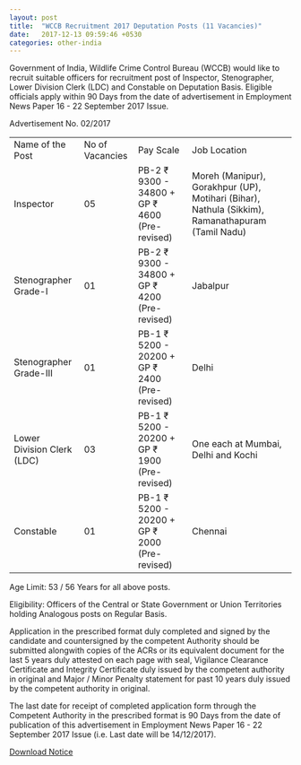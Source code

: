 ```yaml
---
layout: post
title:  "WCCB Recruitment 2017 Deputation Posts (11 Vacancies)"
date:   2017-12-13 09:59:46 +0530
categories: other-india
---
```


Government of India, Wildlife Crime Control Bureau (WCCB) would like to recruit suitable officers for recruitment post of Inspector, Stenographer, Lower Division Clerk (LDC) and Constable on Deputation Basis. Eligible officials apply within 90 Days from the date of advertisement in Employment News Paper 16 - 22 September 2017 Issue.

Advertisement No. 02/2017


<div class="table-responsive">
  <table class="table table-bordered">
    <tr>
      <td>Name of the Post</td>
      <td>No of Vacancies</td>   
      <td>Pay Scale</td>
      <td>Job Location</td>
    </tr> 
    <tr>
      <td>Inspector</td>
      <td>05</td>   
      <td>PB-2 ₹ 9300 - 34800 + GP ₹ 4600 (Pre-revised)</td>
      <td>Moreh (Manipur), Gorakhpur (UP), Motihari (Bihar), Nathula (Sikkim), Ramanathapuram (Tamil Nadu)</td>
    </tr> 
    <tr>
      <td>Stenographer Grade-I</td>
      <td>01</td>   
      <td>PB-2 ₹ 9300 - 34800 + GP ₹ 4200 (Pre-revised)</td>
      <td>Jabalpur</td>
    </tr> 
    <tr>
      <td>Stenographer Grade-III</td>
      <td>01</td>   
      <td>PB-1 ₹ 5200 - 20200 + GP ₹ 2400 (Pre-revised)</td>
      <td>Delhi</td>
    </tr> 
    <tr>
      <td>Lower Division Clerk (LDC)</td>
      <td>03</td>   
      <td>PB-1 ₹ 5200 - 20200 + GP ₹ 1900 (Pre-revised)</td>
      <td>One each at Mumbai, Delhi and Kochi</td>
    </tr>
    <tr>
      <td>Constable</td>
      <td>01</td>   
      <td>PB-1 ₹ 5200 - 20200 + GP ₹ 2000 (Pre-revised)</td>
      <td>Chennai</td>
    </tr>
 </table>
</div>


Age Limit: 53 / 56 Years for all above posts.

Eligibility: Officers of the Central or State Government or Union Territories holding Analogous posts on Regular Basis.

Application in the prescribed format duly completed and signed by the candidate and countersigned by the competent Authority should be submitted alongwith copies of the ACRs or its equivalent document for the last 5 years duly attested on each page with seal, Vigilance Clearance Certificate and Integrity Certificate duly issued by the competent authority in original and Major / Minor Penalty statement for past 10 years duly issued by the competent authority in original.

The last date for receipt of completed application form through the Competent Authority in the prescribed format is 90 Days from the date of publication of this advertisement in Employment News Paper 16 - 22 September 2017 Issue (i.e. Last date will be 14/12/2017).


[Download Notice](https://drive.google.com/file/d/0Bz3xO6e_7OeeS1BTVVhRa1YwNW8/view?usp=sharing)
